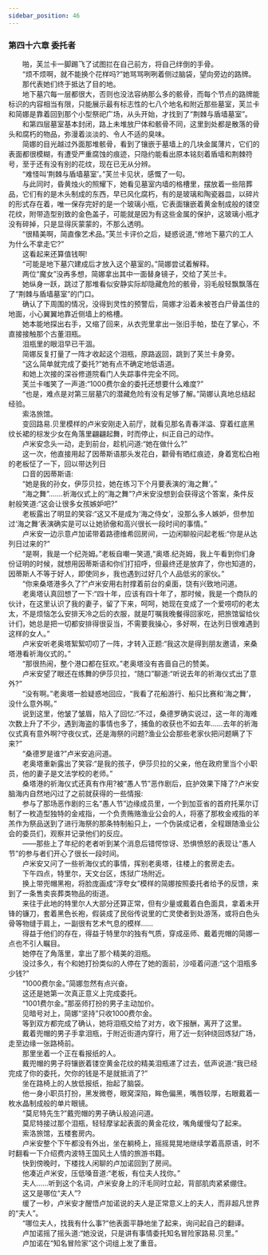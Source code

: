 ```yaml
---
sidebar_position: 46
---
```

### 第四十六章 委托者  


　　啪，芙兰卡一脚踢飞了试图拦在自己前方，将自己绊倒的手骨。  
　　“烦不烦啊，就不能换个花样吗?”她骂骂咧咧着侧过脑袋，望向旁边的路牌。  
　　那代表她们终于抵达了目的地。  
　　地下墓穴每一层都很大，否则也没法容纳那么多的骸骨，而每个节点的路牌能标识的内容相当有限，只能展示最有标志性的七八个地名和附近那些墓室，芙兰卡和简娜是靠着回到那个小型祭祀广场，从头开始，才找到了“荆棘与盾墙墓室”。  
　　和第四层墓室基本封闭，路上未堆放尸体和骸骨不同，这里到处都是散落的骨头和腐朽的物品，弥漫着淡淡的、令人不适的臭味。  
　　简娜的目光越过外面那堆骸骨，看到了镶嵌于墓墙上的几块金属薄片，它们的表面都很模糊，有遭受严重腐蚀的痕迹，只隐约能看出原本铭刻着盾墙和荆棘符号，至于还有没有别的花纹，现在已无从分辨。  
　　“难怪叫‘荆棘与盾墙墓室’。”芙兰卡见状，感慨了一句。  
　　与此同时，昏黄烛火的照耀下，她看见墓室内墙的格槽里，摆放着一些陪葬品，它们有的是木头制成的东西，早已风化腐朽，有的是玻璃和陶瓷器皿，以碎片的形式存在着，唯一保存完好的是一个玻璃小瓶，它表面镶嵌着黄金制成般的镂空花纹，附带造型别致的金色盖子，可能就是因为有这些金属的保护，这玻璃小瓶才没有碎掉，只是显得灰蒙蒙的，不那么透明。  
　　“很精美啊，简直像艺术品。”芙兰卡评价之后，疑惑说道,“修地下墓穴的工人为什么不拿走它?”  
　　这看起来还算值钱啊!  
　　“可能是地下墓穴建成后才放入这个墓室的。”简娜尝试着解释。  
　　两位“魔女”没再多想，简娜拿出其中一面替身镜子，交给了芙兰卡。  
　　她纵身一跃，跳过了那堆看似安静实际却隐藏危险的骸骨，羽毛般轻飘飘落在了“荆棘与盾墙墓室”的门口。  
　　确认了下周围的情况，没得到灵性的预警后，简娜才沿着未被苍白尸骨盖住的地面，小心翼翼地靠近侧墙上的格槽。  
　　她本能地探出右手，又缩了回来，从衣兜里拿出一张旧手帕，垫在了掌心，不直接接触那个古董泪瓶。  
　　泪瓶里的眼泪早已干涸。  
　　简娜反复打量了一阵才收起这个泪瓶，原路返回，跳到了芙兰卡身旁。  
　　“这么简单就完成了委托?”她有点不确定地低语道。  
　　和她上次接的深谷修道院看门人失踪事件完全不同。  
　　芙兰卡嗤笑了一声道:“1000费尔金的委托还想要什么难度?”  
　　“也是，难点是对第三层墓穴的潜藏危险有没有足够了解。”简娜认真地总结起经验。  
　　索洛旅馆。  
　　变回路易.贝里模样的卢米安刚走入前厅，就看见那名青春洋溢、穿着红底黑纹长裙的棕发少女在角落里翩翩起舞，时而停止，纠正自己的动作。  
　　卢米安念头一动，走到前台，趁机问道:“她在做什么?”  
　　这一次，他直接用起了因蒂斯语那头发花白，颧骨有晒红痕迹，身着宽松白袍的老板怔了一下，回以带达列日  
　　口音的因蒂斯语:  
　　“她是我的孙女，伊莎贝拉，她在练习下个月要表演的‘海之舞’。”  
　　“海之舞”.……祈海仪式上的“海之舞”?卢米安没想到会获得这个答案，条件反射般笑道:“这会让很多女孩嫉妒吧?”  
　　老板露出了明显的笑容:“这又不是成为‘海之侍女’，没那么多人嫉妒，但参加过‘海之舞’表演确实是可以让她骄傲和高兴很长一段时间的事情。”  
　　卢米安一边示意卢加诺带着路德维希回房间，一边闲聊般问起老板:“你是从达列日过来的?”  
　　“是啊，我是一个纪尧姆。”老板自嘲一笑道,“奥塔.纪尧姆，我上午看到你们身份证明的时候，就想用因蒂斯语和你们打招呼，但最终还是放弃了，你也知道的，因蒂斯人不等于好人，即使同乡，我也遇到过好几个人品低劣的家伙。”  
　　“你来桑塔港多久了?”卢米安用右肘撑着前台的桌面，饶有兴致地问道。  
　　老奥塔认真回想了一下:“四十年，应该有四十年了，那时候，我是一个商队的伙计，在这里认识了我的妻子，留了下来，呵呵，她现在变成了一个爱唠叨的老太太，不是烦恼怎么安排天冷之后的衣服，就是叮嘱我晚餐得回家吃，把旅馆留给伙计们，她总是把一切都安排得很妥当，不需要我操心，多好啊，在达列日很难遇到这样的女人。”  
　　卢米安听老奥塔絮絮叨叨了一阵，才转入正题:“我这次是得到朋友邀请，来桑塔港看祈海仪式的。”  
　　“那很热闹，整个港口都在狂欢。”老奥塔没有吝啬自己的赞美。  
　　卢米安望了眼还在练舞的伊莎贝拉，“随口”聊道:“听说去年的祈海仪式出了意外?”  
　　“没有啊。”老奥塔一脸疑惑地回应，“我看了花船游行、船只比赛和‘海之舞’，没什么意外啊。”  
　　说到这里，他皱了皱眉，陷入了回忆:“不过，桑德罗确实说过，这一年的海难次数上升了不少，遇到海盗的事情也多了，捕鱼的收获也不如去年……去年的祈海仪式真有意外啊?守夜仪式，还是海祭的问题?渔业公会那些老家伙把问题瞒了下来?”  
　　“桑德罗是谁?”卢米安追问道。  
　　老奥塔重新露出了笑容:“是我的孩子，伊莎贝拉的父亲，他在政府里当个小职员，他的妻子是文法学校的老师。”  
　　桑塔港的祈海仪式还真有作用?被“愚人节”恶作剧后，庇护效果下降了?卢米安脑海内自然地闪过了之前就获得的一些情报:  
　　参与了那场恶作剧的三名“愚人节”边缘成员里，一个到加亚省的首府托莱尔订制了一枚造型独特的金戒指，一个负责贿赂渔业公会的人，将塞了那枚金戒指的羊羔作为祭品送到了进行海祭的那条特制船只上，一个伪装成记者，全程跟随渔业公会的委员们，观察并记录他们的反应。  
　　——那些上了年纪的老者听到某个消息后错愕惊讶、恐惧愤怒的表现让“愚人节”的参与者们开心了很长一段时间。  
　　卢米安又问了一些祈海仪式的事情，挥别老奥塔，往楼上的套房走去。  
　　下午四点，特里尔，天文台区，炼狱广场附近。  
　　换上带兜帽黑袍，将脸庞画成“浮夸女”模样的简娜按照委托者给予的反馈，来到了一条售卖丧葬类物品的街道。  
　　来往于此地的特里尔人大部分还算正常，但有少量或戴着白色面具，拿着未开锋的镰刀，套着黑色长袍，假装成了民俗传说里的亡灵使者到处游荡，或将白色头骨等物缝于肩上，一副很有艺术气息的模样......  
　　得益于他们的存在，得益于特里尔的独有气质，穿成巫师、戴着兜帽的简娜一点也不引人瞩目。  
　　她停在了角落里，拿出了那个精美的泪瓶。  
　　没过多久，有个和她打扮类似的人停在了她的面前，沙哑着问道:“这个泪瓶多少钱?”  
　　“1000费尔金。”简娜忽然有点兴奋。  
　　这还是她第一次真正意义上完成委托。  
　　“1001费尔金。”那巫师打扮的男子主动加价。  
　　见暗号对上，简娜“坚持”只收1000费尔金。  
　　等到双方都完成了确认，她将泪瓶交给了对方，收下报酬，离开了这里。  
　　戴着兜帽的男子手拿泪瓶，于附近街道内穿行，用了近一刻钟绕回炼狱广场，走至边缘一张路椅前。  
　　那里坐着一个正在看报纸的人。  
　　戴兜帽的男子将镶嵌着镂空黄金花纹的精美泪瓶递了过去，低声说道:“我已经完成了你的委托，欠你的钱是不是就抵消了?”  
　　坐在路椅上的人放低报纸，抬起了脑袋。  
　　他一身小职员打扮，黑发微卷，眼窝深陷，眸色偏黑，嘴唇较厚，右眼戴着一枚水晶制成般的单片眼镜。  
　　“莫尼特先生?”戴兜帽的男子确认般追问道。  
　　莫尼特接过那个泪瓶，轻轻摩挲起表面的黄金花纹，嘴角缓慢勾了起来。  
　　索洛旅馆，五楼套房内。  
　　卢米安整个下午都没有外出，坐在躺椅上，摇摇晃晃地继续学着高原语，时不时翻看一下介绍费内波特王国风土人情的旅游书籍。  
　　快到傍晚时，下楼找人闲聊的卢加诺回到了房间。  
　　他凑近卢米安，压低嗓音道:“老板，有位夫人找你。”  
　　夫人.…..听到这个名词，卢米安身上的汗毛同时立起，背部肌肉紧紧绷住。  
　　这又是哪位“夫人”?  
　　缓了一秒，卢米安才醒悟卢加诺说的夫人是正常意义上的夫人，而非超凡世界的“夫人”。  
　　“哪位夫人，找我有什么事?”他表面平静地坐了起来，询问起自己的翻译。  
　　卢加诺摇了摇头道:“她没说，只是讲有事情委托知名冒险家路易.贝里。”  
　　卢加诺在“知名冒险家”这个词组上发了重音。  
